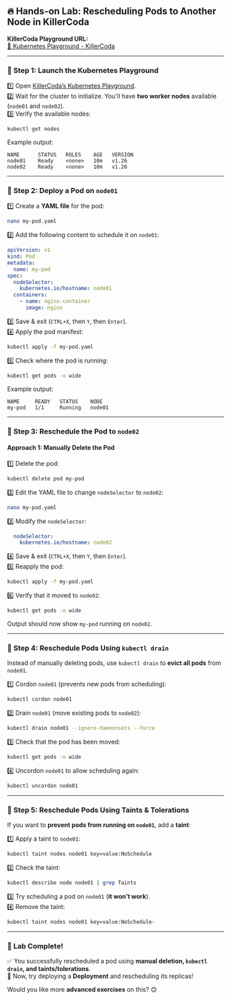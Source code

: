 ## **🔥 Hands-on Lab: Rescheduling Pods to Another Node in KillerCoda**
**KillerCoda Playground URL:**  
[🔗 Kubernetes Playground - KillerCoda](https://killercoda.com/playgrounds/scenario/kubernetes)

---

### **📌 Step 1: Launch the Kubernetes Playground**
1️⃣ Open [KillerCoda’s Kubernetes Playground](https://killercoda.com/playgrounds/scenario/kubernetes).  
2️⃣ Wait for the cluster to initialize. You'll have **two worker nodes** available (`node01` and `node02`).  
3️⃣ Verify the available nodes:
   ```bash
   kubectl get nodes
   ```
   Example output:
   ```
   NAME      STATUS   ROLES    AGE   VERSION
   node01    Ready    <none>   10m   v1.26
   node02    Ready    <none>   10m   v1.26
   ```

---

### **📌 Step 2: Deploy a Pod on `node01`**
1️⃣ Create a **YAML file** for the pod:
   ```bash
   nano my-pod.yaml
   ```
2️⃣ Add the following content to schedule it on `node01`:
   ```yaml
   apiVersion: v1
   kind: Pod
   metadata:
     name: my-pod
   spec:
     nodeSelector:
       kubernetes.io/hostname: node01
     containers:
       - name: nginx-container
         image: nginx
   ```
3️⃣ Save & exit (`CTRL+X`, then `Y`, then `Enter`).  
4️⃣ Apply the pod manifest:
   ```bash
   kubectl apply -f my-pod.yaml
   ```
5️⃣ Check where the pod is running:
   ```bash
   kubectl get pods -o wide
   ```
   Example output:
   ```
   NAME     READY   STATUS    NODE
   my-pod   1/1     Running   node01
   ```

---

### **📌 Step 3: Reschedule the Pod to `node02`**
#### **Approach 1: Manually Delete the Pod**
1️⃣ Delete the pod:
   ```bash
   kubectl delete pod my-pod
   ```
2️⃣ Edit the YAML file to change `nodeSelector` to `node02`:
   ```bash
   nano my-pod.yaml
   ```
3️⃣ Modify the `nodeSelector`:
   ```yaml
     nodeSelector:
       kubernetes.io/hostname: node02
   ```
4️⃣ Save & exit (`CTRL+X`, then `Y`, then `Enter`).  
5️⃣ Reapply the pod:
   ```bash
   kubectl apply -f my-pod.yaml
   ```
6️⃣ Verify that it moved to `node02`:
   ```bash
   kubectl get pods -o wide
   ```
   Output should now show `my-pod` running on `node02`.

---

### **📌 Step 4: Reschedule Pods Using `kubectl drain`**
Instead of manually deleting pods, use `kubectl drain` to **evict all pods** from `node01`.

1️⃣ Cordon `node01` (prevents new pods from scheduling):
   ```bash
   kubectl cordon node01
   ```
2️⃣ Drain `node01` (move existing pods to `node02`):
   ```bash
   kubectl drain node01 --ignore-daemonsets --force
   ```
3️⃣ Check that the pod has been moved:
   ```bash
   kubectl get pods -o wide
   ```
4️⃣ Uncordon `node01` to allow scheduling again:
   ```bash
   kubectl uncordon node01
   ```

---

### **📌 Step 5: Reschedule Pods Using Taints & Tolerations**
If you want to **prevent pods from running on `node01`**, add a **taint**:

1️⃣ Apply a taint to `node01`:
   ```bash
   kubectl taint nodes node01 key=value:NoSchedule
   ```
2️⃣ Check the taint:
   ```bash
   kubectl describe node node01 | grep Taints
   ```
3️⃣ Try scheduling a pod on `node01` (**it won’t work**).  
4️⃣ Remove the taint:
   ```bash
   kubectl taint nodes node01 key=value:NoSchedule-
   ```

---

### **🎯 Lab Complete!**
✅ You successfully rescheduled a pod using **manual deletion, `kubectl drain`, and taints/tolerations**.  
🚀 Now, try deploying a **Deployment** and rescheduling its replicas!  

Would you like more **advanced exercises** on this? 😊
